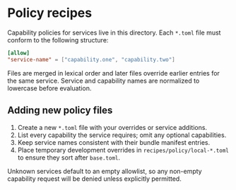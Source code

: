 # Policy recipes

Capability policies for services live in this directory. Each `*.toml` file must
conform to the following structure:

```toml
[allow]
"service-name" = ["capability.one", "capability.two"]
```

Files are merged in lexical order and later files override earlier entries for
the same service. Service and capability names are normalized to lowercase
before evaluation.

## Adding new policy files

1. Create a new `*.toml` file with your overrides or service additions.
2. List every capability the service requires; omit any optional capabilities.
3. Keep service names consistent with their bundle manifest entries.
4. Place temporary development overrides in `recipes/policy/local-*.toml` to
   ensure they sort after `base.toml`.

Unknown services default to an empty allowlist, so any non-empty capability
request will be denied unless explicitly permitted.
